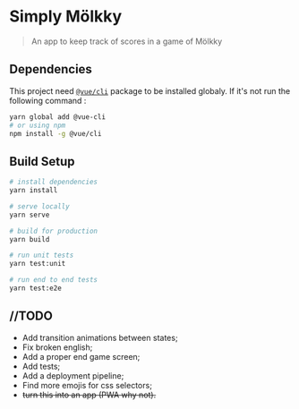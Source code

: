 # Simply Mölkky

> An app to keep track of scores in a game of Mölkky

## Dependencies

This project need [`@vue/cli`](https://github.com/vuejs/vue-cli) package to be installed globaly. If it's not run the following command :
``` bash
yarn global add @vue-cli
# or using npm
npm install -g @vue/cli
```

## Build Setup

``` bash
# install dependencies
yarn install

# serve locally
yarn serve

# build for production
yarn build

# run unit tests
yarn test:unit

# run end to end tests
yarn test:e2e
```

## //TODO

 - Add transition animations between states;
 - Fix broken english;
 - Add a proper end game screen;
 - Add tests;
 - Add a deployment pipeline;
 - Find more emojis for css selectors;
 - ~~turn this into an app (PWA why not).~~
